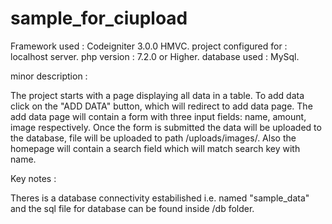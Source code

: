 # sample_for_ciupload

Framework used : Codeigniter 3.0.0 HMVC.
project configured for : localhost server.
php version : 7.2.0 or Higher.
database used : MySql.

minor description :

The project starts with a page displaying all data in a table.
To add data click on the "ADD DATA" button, which will redirect to add data page.
The add data page will contain a form with three input fields: name, amount, image respectively.
Once the form is submitted the data will be uploaded to the database, file will be uploaded to path /uploads/images/.
Also the homepage will contain a search field which will match search key with name.

Key notes :

Theres is a database connectivity estabilished i.e. named "sample_data" and the sql file for database can be found inside /db folder.
